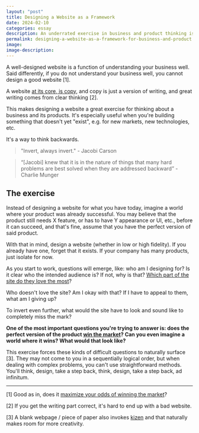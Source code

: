 ```yaml
---
layout: "post"
title: Designing a Website as a Framework
date: 2024-02-10
categories: essay
description: An underrated exercise in business and product thinking is designing a website.
permalink: designing-a-website-as-a-framework-for-business-and-product
image:
image-description:
---
```


A well-designed website is a function of understanding your business well. Said differently, if you do not understand your business well, you cannot design a good website [1].

A website [at its core, is copy](https://ia.net/topics/the-web-is-all-about-typography-period), and copy is just a version of writing, and great writing comes from clear thinking [2].

This makes designing a website a great exercise for thinking about a business and its products. It's especially useful when you're building something that doesn't yet "exist", e.g. for new markets, new technologies, etc.

It's a way to think backwards.

> "Invert, always invert." - Jacobi Carson

> “[Jacobi] knew that it is in the nature of things that many hard problems are best solved when they are addressed backward” - Charlie Munger

## The exercise
Instead of designing a website for what you have today, imagine a world where your product was already successful. You may believe that the product still needs X feature, or has to have Y appearance or UI, etc., before it can succeed, and that's fine, assume that you have the perfect version of said product.

With that in mind, design a website (whether in low or high fidelity). If you already have one, forget that it exists. If your company has many products, just isolate for now.

As you start to work, questions will emerge, like: who am I designing for? Is it clear who the intended audience is? If not, why is that? [Which part of the site do they love the most](https://longform.asmartbear.com/icp-ideal-customer-persona/)?

Who doesn't love the site? Am I okay with that? If I have to appeal to them, what am I giving up?

To invert even further, what would the site have to look and sound like to completely miss the mark?

**One of the most important questions you're trying to answer is: does the perfect version of the product [win the market](/product-features-narrative)? Can you even imagine a world where it wins? What would that look like?**

This exercise forces these kinds of difficult questions to naturally surface [3]. They may not come to you in a sequentially logical order, but when dealing with complex problems, you can't use straightforward methods. You'll think, design, take a step back, think, design, take a step back, ad infinitum.

---
[1] Good as in, does it [maximize your odds of winning the market](https://twitter.com/shreyas/status/1755304339856593240)?

[2] If you get the writing part correct, it's hard to end up with a bad website.

[3] A blank webpage / piece of paper also invokes [kizen](/kenya-hara-white-reflections) and that naturally makes room for more creativity.